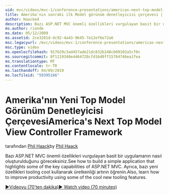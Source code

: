 ```yaml
---
uid: mvc/videos/mvc-1/conference-presentations/americas-next-top-model-view-controller-framework
title: Amerika'nın sonraki ilk Model görünüm denetleyicisi çerçevesi | Microsoft Docs
author: Haacked
description: Bazı ASP.NET MVC önemli özellikleri vurgulayan basit bir uygulamanın nasıl oluşturulduğunu göreceksiniz. Ayrıca, bazı kullanarak üretkenliği artırın konusunda bilgi edinin...
ms.author: riande
ms.date: 05/12/2009
ms.assetid: 2ce3281d-dc92-4a43-9645-7e12ef6e72a6
msc.legacyurl: /mvc/videos/mvc-1/conference-presentations/americas-next-top-model-view-controller-framework
msc.type: video
ms.openlocfilehash: 917629c3ad457ade21dc832b248cb09102a5cf0c
ms.sourcegitcommit: 0f1119340e4464720cfd16d0ff15764746ea1fea
ms.translationtype: MT
ms.contentlocale: tr-TR
ms.lasthandoff: 04/09/2019
ms.locfileid: "59395166"
---
```

# <a name="americas-next-top-model-view-controller-framework"></a><span data-ttu-id="589ce-104">Amerika'nın Yeni Top Model Görünüm Denetleyicisi Çerçevesi</span><span class="sxs-lookup"><span data-stu-id="589ce-104">America's Next Top Model View Controller Framework</span></span>

<span data-ttu-id="589ce-105">tarafından [Phil Haack](https://github.com/Haacked)</span><span class="sxs-lookup"><span data-stu-id="589ce-105">by [Phil Haack](https://github.com/Haacked)</span></span>

<span data-ttu-id="589ce-106">Bazı ASP.NET MVC önemli özellikleri vurgulayan basit bir uygulamanın nasıl oluşturulduğunu göreceksiniz.</span><span class="sxs-lookup"><span data-stu-id="589ce-106">See how to build a simple application that highlights some of the key capabilities of ASP.NET MVC.</span></span> <span data-ttu-id="589ce-107">Ayrıca, bazı yeni özellikleri tooling cool kullanarak üretkenliği artırın öğrenin.</span><span class="sxs-lookup"><span data-stu-id="589ce-107">Also, learn how to improve productivity using some of the cool new tooling features.</span></span>

[<span data-ttu-id="589ce-108">&#9654;Videoyu (70'ten dakika)</span><span class="sxs-lookup"><span data-stu-id="589ce-108">&#9654; Watch video (70 minutes)</span></span>](https://channel9.msdn.com/Blogs/ASP-NET-Site-Videos/americas-next-top-model-view-controller-framework)
